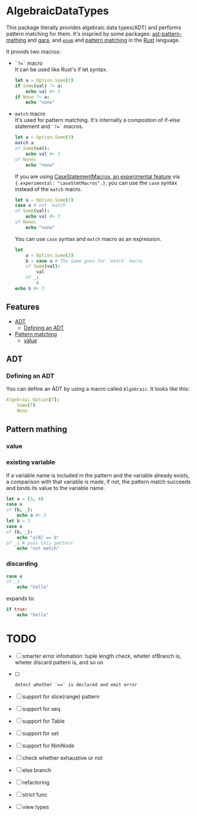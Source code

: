 # AlgebraicDataTypes
This package literally provides algebraic data types(ADT) and performs pattern matching for them. It's inspried by some packages: [ast-pattern-mathing](https://github.com/krux02/ast-pattern-matching) and [gara](https://github.com/alehander92/gara), and [`enum`](https://doc.rust-lang.org/book/ch06-01-defining-an-enum.html) and [pattern matching](https://doc.rust-lang.org/book/ch18-00-patterns.html) in the [Rust](https://www.rust-lang.org/) language.

It provids two macros:
* `` `?=` `` macro  
    It can be used like Rust's if let syntax.
    ```nim
    let a = Option.Some(3)
    if Some(val) ?= a:
        echo val #> 3
    if None ?= a:
        echo "none"
    ```
* `match` macro  
    It's used for pattern matching. It's internally a compostion of if-else statement and `` `?=` `` macros.
    ```nim
    let a = Option.Some(3)
    match a
    of Some(val):
        echo val #> 3
    of None:
        echo "none"
    ```
    If you are using [CaseStatementMacros, an experimental feature](https://nim-lang.org/docs/manual_experimental.html#case-statement-macros) via `{.experimental: "caseStmtMacros".}`, you can use the `case` syntax instead of the `match` macro.
    ```nim
    let a = Option.Some(3)
    case a # not `match`
    of Some(val):
        echo val #> 3
    of None:
        echo "none"
    ```
    You can use `case` syntax and `match` macro as an expression.
    ```nim
    let
        a = Option.Some(3)
        b = case a # The same goes for `match` macro
        of Some(val):
            val
        of _:
            0
    echo b #> 3
    ```

## Features
* [ADT](#adt)
  * [Defining an ADT](#defining-an-adt)
* [Pattern matching](#pattern-mathing)
  * [value](#value)
##  ADT

### Defining an ADT
You can define an ADT by using a macro called `Algebraic`. It looks like this:
```nim
Algebraic Option[T]:
    Some(T)
    None
```
## Pattern mathing
### value
### existing variable
If a variable name is included in the pattern and the variable already exists, a comparison with that variable is made, if not, the pattern match succeeds and binds its value to the variable name.
```nim
let a = (3, 4)
case a
of (b, _):
    echo a #> 3
let b = 1
case a
of (b, _):
    echo "a[0] == b"
of _: # pass this pattern
    echo "not match"
```
### discarding
```nim
case a
of _:
    echo "hello"
```
expands to:
```nim
if true:
    echo "hello"
```



# TODO
- [ ] smarter error infomation: tuple length check, wheter ofBranch is, wheter discard pattern is,  and so on
- [ ]     detect whether `==` is declared and emit error

- [ ] support for slice(range) pattern
- [ ] support for seq
- [ ] support for Table
- [ ] support for set
- [ ] support for NimNode

- [ ] check whether exhaustive or not
- [ ] else branch


- [ ] refactoring

- [ ] strict func
- [ ] view types